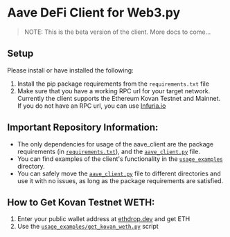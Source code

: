 # Aave DeFi Client for Web3.py

> NOTE: This is the beta version of the client. More docs to come...
 
## Setup

Please install or have installed the following:

1. Install the pip package requirements from the `requirements.txt` file
2. Make sure that you have a working RPC url for your target network. Currently the client supports the Ethereum Kovan Testnet and Mainnet. If you do not have an RPC url, you can use [Infuria.io](https://infura.io/) 

## Important Repository Information:
- The only dependencies for usage of the aave_client are the package requirements (in [`requirements.txt`](https://github.com/PathX-Projects/Aave-DeFi-Client/blob/main/requirements.txt)), and the [`aave_client.py`](https://github.com/PathX-Projects/Aave-DeFi-Client/blob/main/aave_client.py) file.
- You can find examples of the client's functionality in the [`usage_examples`](https://github.com/PathX-Projects/Aave-DeFi-Client/tree/main/usage_examples) directory.
- You can safely move the [`aave_client.py`](https://github.com/PathX-Projects/Aave-DeFi-Client/blob/main/aave_client.py) file to different directories and use it with no issues, as long as the package requirements are satisfied.

## How to Get Kovan Testnet WETH:
1. Enter your public wallet address at [ethdrop.dev](https://ethdrop.dev/) and get ETH
2. Use the [`usage_examples/get_kovan_weth.py`]() script 
